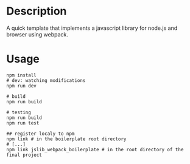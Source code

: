 # Description
A quick template that implements a javascript library for node.js and browser using webpack.

# Usage
``` shell
npm install
# dev: watching modifications
npm run dev

# build 
npm run build

# testing 
npm run build
npm run test

## register localy to npm
npm link # in the boilerplate root directory
# [...]
npm link jslib_webpack_boilerplate # in the root directory of the final project
```

